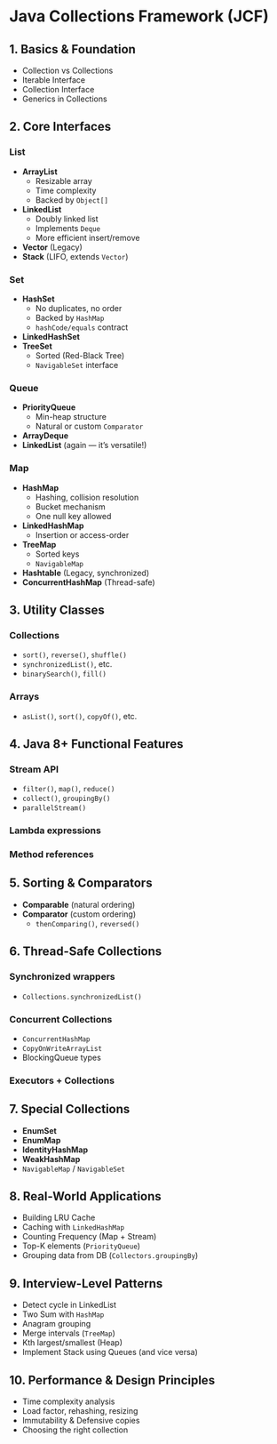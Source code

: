 # Java Collections Framework (JCF)

## 1. Basics & Foundation
- Collection vs Collections
- Iterable Interface
- Collection Interface
- Generics in Collections

## 2. Core Interfaces

### List
- **ArrayList**
    - Resizable array
    - Time complexity
    - Backed by `Object[]`
- **LinkedList**
    - Doubly linked list
    - Implements `Deque`
    - More efficient insert/remove
- **Vector** (Legacy)
- **Stack** (LIFO, extends `Vector`)

### Set
- **HashSet**
    - No duplicates, no order
    - Backed by `HashMap`
    - `hashCode/equals` contract
- **LinkedHashSet**
- **TreeSet**
    - Sorted (Red-Black Tree)
    - `NavigableSet` interface

### Queue
- **PriorityQueue**
    - Min-heap structure
    - Natural or custom `Comparator`
- **ArrayDeque**
- **LinkedList** (again — it’s versatile!)

### Map
- **HashMap**
    - Hashing, collision resolution
    - Bucket mechanism
    - One null key allowed
- **LinkedHashMap**
    - Insertion or access-order
- **TreeMap**
    - Sorted keys
    - `NavigableMap`
- **Hashtable** (Legacy, synchronized)
- **ConcurrentHashMap** (Thread-safe)

## 3. Utility Classes

### Collections
- `sort()`, `reverse()`, `shuffle()`
- `synchronizedList()`, etc.
- `binarySearch()`, `fill()`

### Arrays
- `asList()`, `sort()`, `copyOf()`, etc.

## 4. Java 8+ Functional Features

### Stream API
- `filter()`, `map()`, `reduce()`
- `collect()`, `groupingBy()`
- `parallelStream()`

### Lambda expressions
### Method references

## 5. Sorting & Comparators
- **Comparable** (natural ordering)
- **Comparator** (custom ordering)
    - `thenComparing()`, `reversed()`

## 6. Thread-Safe Collections

### Synchronized wrappers
- `Collections.synchronizedList()`

### Concurrent Collections
- `ConcurrentHashMap`
- `CopyOnWriteArrayList`
- BlockingQueue types

### Executors + Collections

## 7. Special Collections
- **EnumSet**
- **EnumMap**
- **IdentityHashMap**
- **WeakHashMap**
- `NavigableMap` / `NavigableSet`

## 8. Real-World Applications
- Building LRU Cache
- Caching with `LinkedHashMap`
- Counting Frequency (Map + Stream)
- Top-K elements (`PriorityQueue`)
- Grouping data from DB (`Collectors.groupingBy`)

## 9. Interview-Level Patterns
- Detect cycle in LinkedList
- Two Sum with `HashMap`
- Anagram grouping
- Merge intervals (`TreeMap`)
- Kth largest/smallest (Heap)
- Implement Stack using Queues (and vice versa)

## 10. Performance & Design Principles
- Time complexity analysis
- Load factor, rehashing, resizing
- Immutability & Defensive copies
- Choosing the right collection
